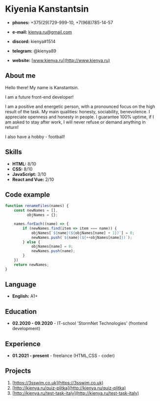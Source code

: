# Kiyenia Kanstantsin

* **phones:** +375(29)729-999-10, +7(968)785-14-57
* **e-mail:** kienya.ru@gmail.com

* **discord:** kienya#1514
* **telegram:** @kienya89

* **website:** [www.kienya.ru](http://www.kienya.ru)

## About me
Hello there! My name is Kanstantsin.

I am a future front-end developer!

I am a positive and energetic person, with a pronounced focus on the high result of the task.
My main qualities: honesty, sociability, benevolence. I appreciate openness and honesty in people. 
I guarantee 100% uptime, if I am asked to stay after work, I will never refuse or demand anything in return!

I also have a hobby - football!

## Skills
* **HTML:** 8/10
* **CSS:** 8/10
* **JavaScript:** 3/10
* **React and Vue:** 2/10

## Code example
```javascript
function renameFiles(names) {
    const newNames = [],
          objNames = {};

    names.forEach((name) => {
        if (newNames.find(item => item === name)) {
            objNames[`${name}(${objNames[name] + 1})`] = 0;
            newNames.push(`${name}(${++objNames[name]})`);
        } else {
            objNames[name] = 0;
            newNames.push(name);
        }
    })
    return newNames;
}
```

## Language
* **English:** A1+

## Education
* **02.2020 - 09.2020** - IT-school 'StormNet Technologies' (frontend development)

## Experience
* **01.2021 - present** - freelance (HTML,СSS - coder)

## Projects
1. [https://3sswim.co.uk](https://3sswim.co.uk)
2. [http://kienya.ru/quiz-plitka](http://kienya.ru/quiz-plitka)
3. [http://kienya.ru/test-task-italy](http://kienya.ru/test-task-italy)